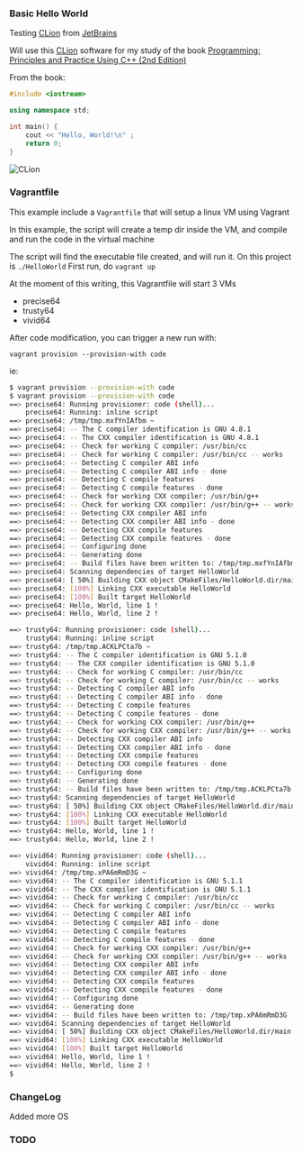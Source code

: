 ### Basic Hello World

Testing [CLion](https://www.jetbrains.com/clion) from [JetBrains](https://www.jetbrains.com/)

Will use this [CLion](https://www.jetbrains.com/clion) software for my study of the book [Programming: Principles and Practice Using C++ (2nd Edition)](http://www.amazon.com/Programming-Principles-Practice-Using-2nd/dp/0321992784/ref=sr_1_1?ie=UTF8&qid=1437274549&sr=8-1&keywords=bjarne&pebp=1437274553256&perid=1QMN2V5D6QK30NXBAK61)

From the book:

```cpp
#include <iostream>

using namespace std;

int main() {
    cout << "Hello, World!\n" ;
    return 0;
}
```

![CLion](https://www.dropbox.com/s/bloq05domxtftva/Screenshot%202015-07-19%2016.18.15.png?dl=1)

### Vagrantfile

This example include a `Vagrantfile` that will setup a linux VM using Vagrant

In this example, the script will create a temp dir inside the VM, and compile and run the code in the virtual machine

The script will find the executable file created, and will run it. On this project is `./HelloWorld`
First run, do `vagrant up`

At the moment of this writing, this Vagrantfile will start 3 VMs
- precise64
- trusty64
- vivid64

After code modification, you can trigger a new run with:

`vagrant provision --provision-with code`

ie:

```bash
$ vagrant provision --provision-with code
$ vagrant provision --provision-with code
==> precise64: Running provisioner: code (shell)...
    precise64: Running: inline script
==> precise64: /tmp/tmp.mxfYnIAfbm ~
==> precise64: -- The C compiler identification is GNU 4.8.1
==> precise64: -- The CXX compiler identification is GNU 4.8.1
==> precise64: -- Check for working C compiler: /usr/bin/cc
==> precise64: -- Check for working C compiler: /usr/bin/cc -- works
==> precise64: -- Detecting C compiler ABI info
==> precise64: -- Detecting C compiler ABI info - done
==> precise64: -- Detecting C compile features
==> precise64: -- Detecting C compile features - done
==> precise64: -- Check for working CXX compiler: /usr/bin/g++
==> precise64: -- Check for working CXX compiler: /usr/bin/g++ -- works
==> precise64: -- Detecting CXX compiler ABI info
==> precise64: -- Detecting CXX compiler ABI info - done
==> precise64: -- Detecting CXX compile features
==> precise64: -- Detecting CXX compile features - done
==> precise64: -- Configuring done
==> precise64: -- Generating done
==> precise64: -- Build files have been written to: /tmp/tmp.mxfYnIAfbm
==> precise64: Scanning dependencies of target HelloWorld
==> precise64: [ 50%] Building CXX object CMakeFiles/HelloWorld.dir/main.cpp.o
==> precise64: [100%] Linking CXX executable HelloWorld
==> precise64: [100%] Built target HelloWorld
==> precise64: Hello, World, line 1 !
==> precise64: Hello, World, line 2 !

==> trusty64: Running provisioner: code (shell)...
    trusty64: Running: inline script
==> trusty64: /tmp/tmp.ACKLPCta7b ~
==> trusty64: -- The C compiler identification is GNU 5.1.0
==> trusty64: -- The CXX compiler identification is GNU 5.1.0
==> trusty64: -- Check for working C compiler: /usr/bin/cc
==> trusty64: -- Check for working C compiler: /usr/bin/cc -- works
==> trusty64: -- Detecting C compiler ABI info
==> trusty64: -- Detecting C compiler ABI info - done
==> trusty64: -- Detecting C compile features
==> trusty64: -- Detecting C compile features - done
==> trusty64: -- Check for working CXX compiler: /usr/bin/g++
==> trusty64: -- Check for working CXX compiler: /usr/bin/g++ -- works
==> trusty64: -- Detecting CXX compiler ABI info
==> trusty64: -- Detecting CXX compiler ABI info - done
==> trusty64: -- Detecting CXX compile features
==> trusty64: -- Detecting CXX compile features - done
==> trusty64: -- Configuring done
==> trusty64: -- Generating done
==> trusty64: -- Build files have been written to: /tmp/tmp.ACKLPCta7b
==> trusty64: Scanning dependencies of target HelloWorld
==> trusty64: [ 50%] Building CXX object CMakeFiles/HelloWorld.dir/main.cpp.o
==> trusty64: [100%] Linking CXX executable HelloWorld
==> trusty64: [100%] Built target HelloWorld
==> trusty64: Hello, World, line 1 !
==> trusty64: Hello, World, line 2 !

==> vivid64: Running provisioner: code (shell)...
    vivid64: Running: inline script
==> vivid64: /tmp/tmp.xPA6mRmD3G ~
==> vivid64: -- The C compiler identification is GNU 5.1.1
==> vivid64: -- The CXX compiler identification is GNU 5.1.1
==> vivid64: -- Check for working C compiler: /usr/bin/cc
==> vivid64: -- Check for working C compiler: /usr/bin/cc -- works
==> vivid64: -- Detecting C compiler ABI info
==> vivid64: -- Detecting C compiler ABI info - done
==> vivid64: -- Detecting C compile features
==> vivid64: -- Detecting C compile features - done
==> vivid64: -- Check for working CXX compiler: /usr/bin/g++
==> vivid64: -- Check for working CXX compiler: /usr/bin/g++ -- works
==> vivid64: -- Detecting CXX compiler ABI info
==> vivid64: -- Detecting CXX compiler ABI info - done
==> vivid64: -- Detecting CXX compile features
==> vivid64: -- Detecting CXX compile features - done
==> vivid64: -- Configuring done
==> vivid64: -- Generating done
==> vivid64: -- Build files have been written to: /tmp/tmp.xPA6mRmD3G
==> vivid64: Scanning dependencies of target HelloWorld
==> vivid64: [ 50%] Building CXX object CMakeFiles/HelloWorld.dir/main.cpp.o
==> vivid64: [100%] Linking CXX executable HelloWorld
==> vivid64: [100%] Built target HelloWorld
==> vivid64: Hello, World, line 1 !
==> vivid64: Hello, World, line 2 !
$ 
```
### ChangeLog

Added more OS

### TODO
